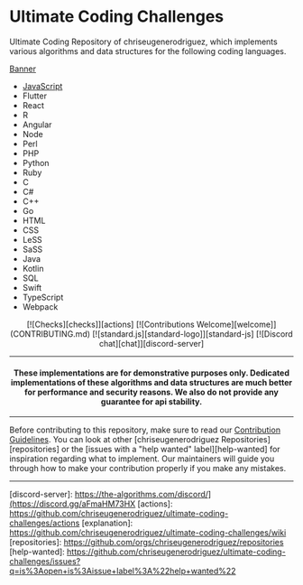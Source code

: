 # Ultimate Coding Challenges

<!-- Front Matter -->

Ultimate Coding Repository of chriseugenerodriguez, which implements various algorithms and data structures for the following coding languages.

[Banner][banner]

- [JavaScript][javascript]
- Flutter
- React
- R
- Angular
- Node
- Perl
- PHP
- Python
- Ruby
- C
- C#
- C++
- Go
- HTML
- CSS
- LeSS
- SaSS
- Java
- Kotlin
- SQL
- Swift
- TypeScript
- Webpack

<div align="center">
  [![Checks][checks]][actions]
  [![Contributions Welcome][welcome]](CONTRIBUTING.md)
  [![standard.js][standard-logo]][standard-js]
  [![Discord chat][chat]][discord-server]
</div>

---

<!-- Disclaimer -->

<h4 align="center">
  These implementations are for demonstrative purposes only. Dedicated implementations of these algorithms and data
  structures are much better for performance and security reasons. We also do not provide any guarantee for api stability.
</h4>

---

<!-- Body -->

Before contributing to this repository, make sure to read our [Contribution Guidelines](CONTRIBUTING.md). You can look
at other [chriseugenerodriguez Repositories][repositories] or the [issues with a "help wanted" label][help-wanted] for
inspiration regarding what to implement. Our maintainers will guide you through how to make your contribution properly
if you make any mistakes.

---

<!-- Banner Image -->

[banner]: https://user-images.githubusercontent.com/68542775/167072911-dc31eac8-6885-4a05-9c25-279ecce22a79.png

<!-- Lists -->

[javascript]: javascript/README.md

<!-- Badge Links -->

[standard-logo]: https://img.shields.io/badge/code%20style-standardjs-%23f3df49
[chat]: https://img.shields.io/discord/808045925556682782.svg?logo=discord&colorB=7289DA
[welcome]: https://img.shields.io/static/v1.svg?label=Contributions&message=Welcome&color=0059b3
[checks]: https://img.shields.io/github/actions/workflow/status/TheAlgorithms/JavaScript/Ci.yml?branch=master&label=checks
[grade]: https://img.shields.io/lgtm/grade/javascript/g/TheAlgorithms/JavaScript.svg?logo=lgtm&logoWidth=18

<!-- External Links -->

[standard-js]: https://standardjs.com/

[discord-server]: https://the-algorithms.com/discord/](https://discord.gg/aFmaHM73HX
[actions]: https://github.com/chriseugenerodriguez/ultimate-coding-challenges/actions
[explanation]: https://github.com/chriseugenerodriguez/ultimate-coding-challenges/wiki
[repositories]: https://github.com/orgs/chriseugenerodriguez/repositories
[help-wanted]: https://github.com/chriseugenerodriguez/ultimate-coding-challenges/issues?q=is%3Aopen+is%3Aissue+label%3A%22help+wanted%22
